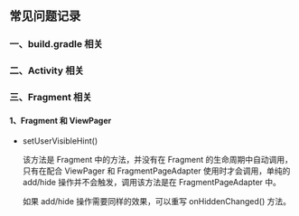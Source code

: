 ## 常见问题记录



### 一、build.gradle 相关







### 二、Activity 相关









### 三、Fragment 相关

#### 1、Fragment 和 ViewPager

- setUserVisibleHint()

  该方法是 Fragment 中的方法，并没有在 Fragment 的生命周期中自动调用，只有在配合 ViewPager 和 FragmentPageAdapter 使用时才会调用，单纯的 add/hide 操作并不会触发，调用该方法是在 FragmentPageAdapter 中。

  如果 add/hide 操作需要同样的效果，可以重写 onHiddenChanged() 方法。